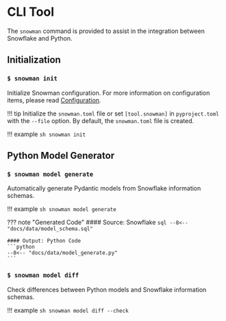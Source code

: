 # CLI Tool

The `snowman` command is provided to assist in the integration between Snowflake and Python.

## Initialization
### `$ snowman init`

Initialize Snowman configuration. For more information on configuration items, please read [Configuration](./configuration.md#Configuration).

!!! tip
    Initialize the `snowman.toml` file or set `[tool.snowman]` in `pyproject.toml` with the `--file` option. By default, the `snowman.toml` file is created.

!!! example
    ```sh
    snowman init
    ```

## Python Model Generator
### `$ snowman model generate`

Automatically generate Pydantic models from Snowflake information schemas.

!!! example
    ```sh
    snowman model generate
    ```

??? note "Generated Code"
    #### Source: Snowflake
    ```sql
    --8<-- "docs/data/model_schema.sql"
    ```

    #### Output: Python Code
    ```python
    --8<-- "docs/data/model_generate.py"
    ```


### `$ snowman model diff`

Check differences between Python models and Snowflake information schemas.

!!! example
    ```sh
    snowman model diff --check
    ```
